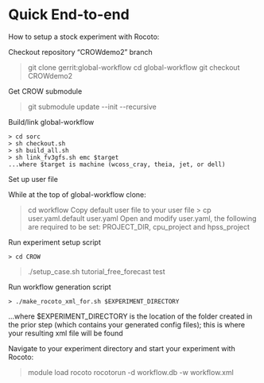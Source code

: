Quick End-to-end
==================

How to setup a stock experiment with Rocoto:

Checkout repository “CROWdemo2” branch

> git clone gerrit:global-workflow
> cd global-workflow
> git checkout CROWdemo2

Get CROW submodule

> git submodule update --init --recursive

Build/link global-workflow

	> cd sorc
	> sh checkout.sh
	> sh build_all.sh
	> sh link_fv3gfs.sh emc $target
	...where $target is machine (wcoss_cray, theia, jet, or dell)

Set up user file

While at the top of global-workflow clone:
> cd workflow
Copy default user file to your user file
	> cp user.yaml.default user.yaml
Open and modify user.yaml, the following are required to be set:
	PROJECT_DIR, cpu_project and hpss_project

Run experiment setup script

	> cd CROW
> ./setup_case.sh tutorial_free_forecast test

Run workflow generation script

	> ./make_rocoto_xml_for.sh $EXPERIMENT_DIRECTORY

...where $EXPERIMENT_DIRECTORY is the location of the folder created in the prior step (which contains your generated config files); this is where your resulting xml file will be found

Navigate to your experiment directory and start your experiment with Rocoto:

> module load rocoto
> rocotorun -d workflow.db -w workflow.xml
